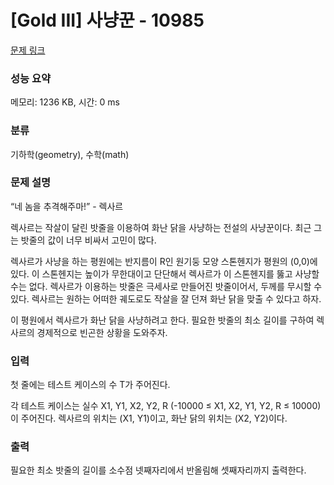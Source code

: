 # [Gold III] 사냥꾼 - 10985 

[문제 링크](https://www.acmicpc.net/problem/10985) 

### 성능 요약

메모리: 1236 KB, 시간: 0 ms

### 분류

기하학(geometry), 수학(math)

### 문제 설명

<p>“네 놈을 추격해주마!” - 렉사르</p>

<p>렉사르는 작살이 달린 밧줄을 이용하여 화난 닭을 사냥하는 전설의 사냥꾼이다. 최근 그는 밧줄의 값이 너무 비싸서 고민이 많다.</p>

<p>렉사르가 사냥을 하는 평원에는 반지름이 R인 원기둥 모양 스톤헨지가 평원의 (0,0)에 있다. 이 스톤헨지는 높이가 무한대이고 단단해서 렉사르가 이 스톤헨지를 뚫고 사냥할 수는 없다. 렉사르가 이용하는 밧줄은 극세사로 만들어진 밧줄이어서, 두께를 무시할 수 있다. 렉사르는 원하는 어떠한 궤도로도 작살을 잘 던져 화난 닭을 맞출 수 있다고 하자.</p>

<p>이 평원에서 렉사르가 화난 닭을 사냥하려고 한다. 필요한 밧줄의 최소 길이를 구하여 렉사르의 경제적으로 빈곤한 상황을 도와주자. </p>

### 입력 

 <p>첫 줄에는 테스트 케이스의 수 T가 주어진다.</p>

<p>각 테스트 케이스는 실수 X1, Y1, X2, Y2, R (-10000 ≤ X1, X2, Y1, Y2, R ≤ 10000)이 주어진다. 렉사르의 위치는 (X1, Y1)이고, 화난 닭의 위치는 (X2, Y2)이다. </p>

### 출력 

 <p>필요한 최소 밧줄의 길이를 소수점 넷째자리에서 반올림해 셋째자리까지 출력한다.</p>

